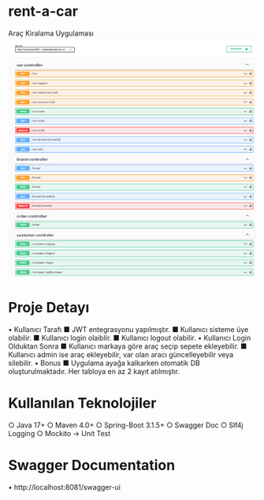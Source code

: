 # **rent-a-car**
Araç Kiralama Uygulaması
![Swagger](SS-rentacar.png)

# Proje Detayı
&bull; Kullanıcı Tarafı
     &#x25A0; JWT entegrasyonu yapılmıştır.
     &#x25A0; Kullanıcı sisteme üye olabilir.
     &#x25A0; Kullanıcı login olaiblir.
     &#x25A0; Kullanıcı logout olabilir.
&bull; Kullanıcı Login Olduktan Sonra
     &#x25A0; Kullanıcı markaya göre araç seçip sepete ekleyebilir.
     &#x25A0; Kullanıcı admin ise araç ekleyebilir, var olan aracı güncelleyebilir veya silebilir.
&bull; Bonus
    &#x25A0; Uygulama ayağa kalkarken otomatik DB oluşturulmaktadır. Her tabloya en az 2 kayıt atılmıştır.



# Kullanılan Teknolojiler  
&#x25cb; Java 17+
&#x25cb; Maven 4.0+
&#x25cb; Spring-Boot 3.1.5+
&#x25cb; Swagger Doc
&#x25cb; Slf4j Logging
&#x25cb; Mockito -> Unit Test

# Swagger Documentation
&bull; http://localhost:8081/swagger-ui



 
